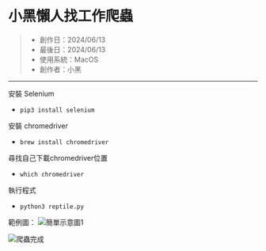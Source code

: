 # 小黑懶人找工作爬蟲
> * 創作日：2024/06/13
> * 最後日：2024/06/13
> * 使用系統：MacOS
> * 創作者：小黑

---
安裝 Selenium
* `pip3 install selenium`

安裝 chromedriver
* `brew install chromedriver`

尋找自己下載chromedriver位置
* `which chromedriver`

執行程式
* `python3 reptile.py`

範例圖：
![簡單示意圖1](https://hackmd.io/_uploads/HkI6qwuSR.png)

![爬蟲完成](https://hackmd.io/_uploads/BksgawOBA.png)










